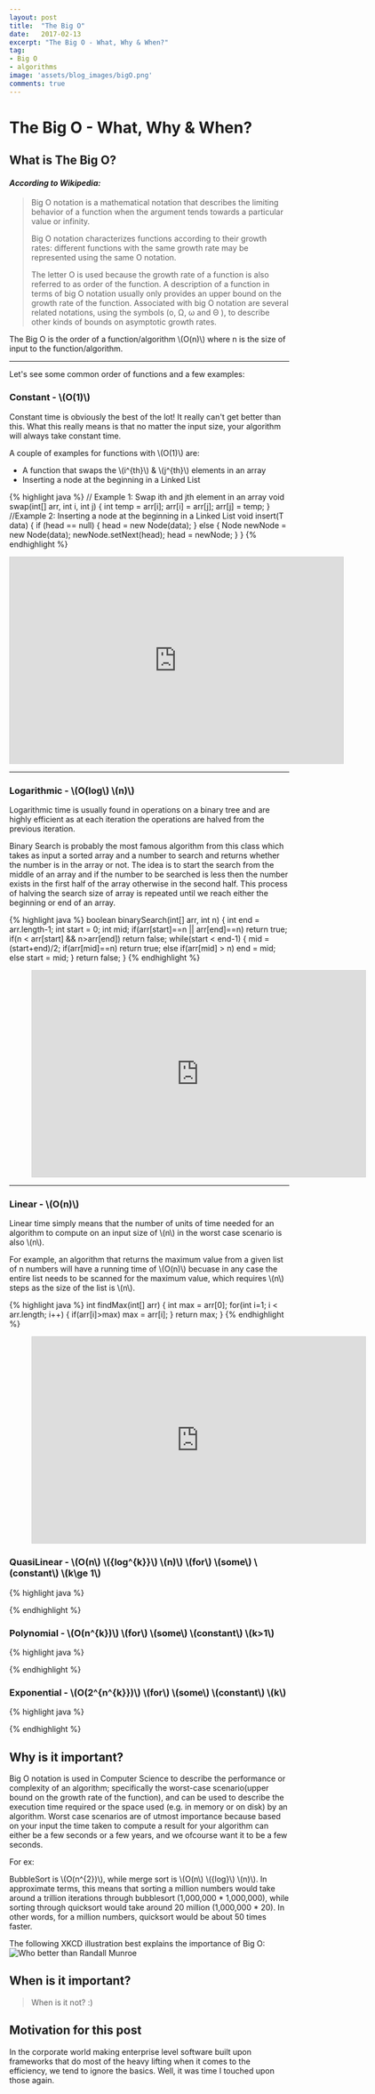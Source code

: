 ```yaml
---
layout: post
title:  "The Big O"
date:   2017-02-13
excerpt: "The Big O - What, Why & When?"
tag:
- Big O
- algorithms
image: 'assets/blog_images/bigO.png'
comments: true
---
```

# The Big O - What, Why & When?

## What is The Big O?

#### *According to Wikipedia:*

> Big O notation is a mathematical notation that describes the limiting behavior of a function when the argument tends towards a particular value or infinity.
>
> Big O notation characterizes functions according to their growth rates: different functions with the same growth rate may be represented using the same O notation.
>
> The letter O is used because the growth rate of a function is also referred to as order of the function. A description of a function in terms of big O notation usually only provides an upper bound on the growth rate of the function. Associated with big O notation are several related notations, using the symbols \(o, Ω, ω and  Θ \), to describe other kinds of bounds on asymptotic growth rates.

The Big O is the order of a function/algorithm \\(O(n)\\) where n is the size of input to the function/algorithm.



---

Let's see some common order of functions and a few examples:

### Constant - \\(O(1)\\)
Constant time is obviously the best of the lot! It really can't get better than this. What this really means is that no matter the input size, your algorithm will always take constant time. 

A couple of examples for functions with \\(O(1)\\) are: 

* A function that swaps the \\(i^{th}\\) & \\(j^{th}\\) elements in an array
* Inserting a node at the beginning in a Linked List

{% highlight java %}
// Example 1: Swap ith and jth element in an array
void swap(int[] arr, int i, int j)
{
    int temp = arr[i];
    arr[i] = arr[j];
    arr[j] = temp;
}
//Example 2: Inserting a node at the beginning in a Linked List
void insert(T data)
{
    if (head == null)
    {
        head = new Node<T>(data);
    }
    else
    {
        Node<T> newNode = new Node<T>(data);
        newNode.setNext(head);
        head = newNode;
    }
}
{% endhighlight %}
<div class="videoWrapper">
<iframe src="http://www.algomation.com/embeddedplayer?embedded=true&algorithm=58a0caa54833c1040095d574" width="600" height="371" seamless="seamless" frameborder="0" style="border:1px solid lightgray" scrolling="no"> </iframe>
</div>

---

### Logarithmic - \\(O(log\\) \\(n)\\) 
Logarithmic time is usually found in operations on a binary tree and are highly efficient as at each iteration the operations are halved from the previous iteration. 

Binary Search is probably the most famous algorithm from this class which takes as input a sorted array and a number to search and returns whether the number is in the array or not. The idea is to start the search from the middle of an array and if the number to be searched is less then the number exists in the first half of the array otherwise in the second half. This process of halving the search size of array is repeated until we reach either the beginning or end of an array.

{% highlight java %}
boolean binarySearch(int[] arr, int n)
{
    int end = arr.length-1;
    int start = 0;
    int mid;
    if(arr[start]==n || arr[end]==n)
    	return true;
    if(n < arr[start] && n>arr[end])
    	return false;
    while(start < end-1)
    {
        mid = (start+end)/2;
        if(arr[mid]==n)
            return true;
        else if(arr[mid] > n)
            end = mid;
        else
            start = mid;
    }
    return false;
}
{% endhighlight %}
<figure class="video_container">
<iframe src="http://www.algomation.com/embeddedplayer?embedded=true&algorithm=5415fbe0c61a04020009568d" width="600" height="371" seamless="seamless" frameborder="0" style="border:1px solid lightgray" scrolling="no"> </iframe>
</figure>

---

### Linear - \\(O(n)\\)
Linear time simply means that the number of units of time needed for an algorithm to compute on an input size of \\(n\\) in the worst case scenario is also \\(n\\). 

For example, an algorithm that returns the maximum value from a given list of n numbers will have a running time of \\(O(n)\\) becuase in any case the entire list needs to be scanned for the maximum value, which requires \\(n\\) steps as the size of the list is \\(n\\).

{% highlight java %}
int findMax(int[] arr)
{
    int max = arr[0];
    for(int i=1; i < arr.length; i++)
    {
        if(arr[i]>max)
            max = arr[i];
    }
    return max;
}
{% endhighlight %}
<figure class="video_container">
<iframe src="http://www.algomation.com/embeddedplayer?embedded=true&algorithm=54142aa6c890f902006563a0" width="600" height="371" seamless="seamless" frameborder="0" style="border:1px solid lightgray" scrolling="no"> </iframe>
</figure>

### QuasiLinear - \\(O(n\\) \\({log^{k}}\\) \\(n)\\) \\(for\\) \\(some\\) \\(constant\\) \\(k\ge 1\\)

{% highlight java %}

{% endhighlight %}

### Polynomial - \\(O(n^{k})\\) \\(for\\) \\(some\\) \\(constant\\) \\(k>1\\)

{% highlight java %}

{% endhighlight %}

### Exponential - \\(O(2^{n^{k}})\\) \\(for\\) \\(some\\) \\(constant\\) \\(k\\)

{% highlight java %}

{% endhighlight %}



## Why is it important?
Big O notation is used in Computer Science to describe the performance or complexity of an algorithm; specifically the worst-case scenario(upper bound on the growth rate of the function), and can be used to describe the execution time required or the space used (e.g. in memory or on disk) by an algorithm. 
Worst case scenarios are of utmost importance because based on your input the time taken to compute a result for your algorithm can either be a few seconds or a few years, and we ofcourse want it to be a few seconds.

For ex: 

BubbleSort is \\(O(n^{2})\\), while merge sort is \\(O(n\\) \\({log}\\) \\(n)\\). In approximate terms, this means that sorting a million numbers would take around a trillion iterations through bubblesort  (1,000,000 * 1,000,000), while sorting through quicksort would take around  20 million (1,000,000 * 20). In other words, for a million numbers, quicksort would be about 50 times faster.

The following XKCD illustration best explains the importance of Big O: 
![Who better than Randall Munroe](http://imgs.xkcd.com/comics/1337_part_2.png)

## When is it important?
>  When is it not? :)

## Motivation for this post
In the corporate world making enterprise level software built upon frameworks that do most of the heavy lifting when it comes to the efficiency, we tend to ignore the basics. Well, it was time I touched upon those again.
